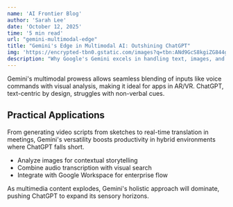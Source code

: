 ```yaml
---
name: 'AI Frontier Blog'
author: 'Sarah Lee'
date: 'October 12, 2025'
time: '5 min read'
url: "gemini-multimodal-edge"
title: "Gemini's Edge in Multimodal AI: Outshining ChatGPT"
img: 'https://encrypted-tbn0.gstatic.com/images?q=tbn:ANd9GcS8kgiZG844gI5C6oNFnEmZtI1XIPEkMvxelQ&s'
description: "Why Google's Gemini excels in handling text, images, and audio together, leaving ChatGPT behind in creative multimedia tasks."
---
```




Gemini's multimodal prowess allows seamless blending of inputs like voice commands with visual analysis, making it ideal for apps in AR/VR. ChatGPT, text-centric by design, struggles with non-verbal cues.

## Practical Applications

From generating video scripts from sketches to real-time translation in meetings, Gemini's versatility boosts productivity in hybrid environments where ChatGPT falls short.

- Analyze images for contextual storytelling
- Combine audio transcription with visual search
- Integrate with Google Workspace for enterprise flow

As multimedia content explodes, Gemini's holistic approach will dominate, pushing ChatGPT to expand its sensory horizons.